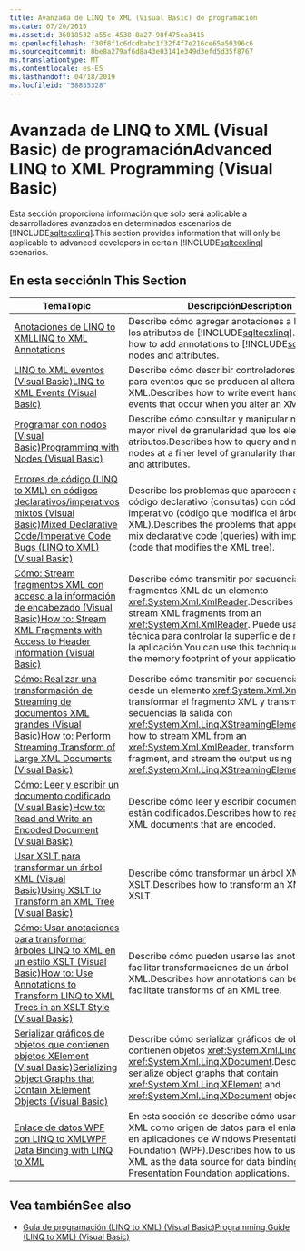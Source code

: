 ```yaml
---
title: Avanzada de LINQ to XML (Visual Basic) de programación
ms.date: 07/20/2015
ms.assetid: 36018532-a55c-4538-8a27-98f475ea3415
ms.openlocfilehash: f30f8f1c6dcdbabc1f32f4f7e216ce65a50396c6
ms.sourcegitcommit: 0be8a279af6d8a43e03141e349d3efd5d35f8767
ms.translationtype: MT
ms.contentlocale: es-ES
ms.lasthandoff: 04/18/2019
ms.locfileid: "58835328"
---
```

# <a name="advanced-linq-to-xml-programming-visual-basic"></a><span data-ttu-id="d7f9a-102">Avanzada de LINQ to XML (Visual Basic) de programación</span><span class="sxs-lookup"><span data-stu-id="d7f9a-102">Advanced LINQ to XML Programming (Visual Basic)</span></span>
<span data-ttu-id="d7f9a-103">Esta sección proporciona información que solo será aplicable a desarrolladores avanzados en determinados escenarios de [!INCLUDE[sqltecxlinq](~/includes/sqltecxlinq-md.md)].</span><span class="sxs-lookup"><span data-stu-id="d7f9a-103">This section provides information that will only be applicable to advanced developers in certain [!INCLUDE[sqltecxlinq](~/includes/sqltecxlinq-md.md)] scenarios.</span></span>  
  
## <a name="in-this-section"></a><span data-ttu-id="d7f9a-104">En esta sección</span><span class="sxs-lookup"><span data-stu-id="d7f9a-104">In This Section</span></span>  
  
|<span data-ttu-id="d7f9a-105">Tema</span><span class="sxs-lookup"><span data-stu-id="d7f9a-105">Topic</span></span>|<span data-ttu-id="d7f9a-106">Descripción</span><span class="sxs-lookup"><span data-stu-id="d7f9a-106">Description</span></span>|  
|-----------|-----------------|  
|[<span data-ttu-id="d7f9a-107">Anotaciones de LINQ to XML</span><span class="sxs-lookup"><span data-stu-id="d7f9a-107">LINQ to XML Annotations</span></span>](../../../../visual-basic/programming-guide/concepts/linq/linq-to-xml-annotations.md)|<span data-ttu-id="d7f9a-108">Describe cómo agregar anotaciones a los nodos y los atributos de [!INCLUDE[sqltecxlinq](~/includes/sqltecxlinq-md.md)].</span><span class="sxs-lookup"><span data-stu-id="d7f9a-108">Describes how to add annotations to [!INCLUDE[sqltecxlinq](~/includes/sqltecxlinq-md.md)] nodes and attributes.</span></span>|  
|[<span data-ttu-id="d7f9a-109">LINQ to XML eventos (Visual Basic)</span><span class="sxs-lookup"><span data-stu-id="d7f9a-109">LINQ to XML Events (Visual Basic)</span></span>](../../../../visual-basic/programming-guide/concepts/linq/linq-to-xml-events.md)|<span data-ttu-id="d7f9a-110">Describe cómo describir controladores de evento para eventos que se producen al alterar un árbol XML.</span><span class="sxs-lookup"><span data-stu-id="d7f9a-110">Describes how to write event handlers for events that occur when you alter an XML tree.</span></span>|  
|[<span data-ttu-id="d7f9a-111">Programar con nodos (Visual Basic)</span><span class="sxs-lookup"><span data-stu-id="d7f9a-111">Programming with Nodes (Visual Basic)</span></span>](../../../../visual-basic/programming-guide/concepts/linq/programming-with-nodes.md)|<span data-ttu-id="d7f9a-112">Describe cómo consultar y manipular nodos con un mayor nivel de granularidad que los elementos y los atributos.</span><span class="sxs-lookup"><span data-stu-id="d7f9a-112">Describes how to query and manipulate nodes at a finer level of granularity than elements and attributes.</span></span>|  
|[<span data-ttu-id="d7f9a-113">Errores de código (LINQ to XML) en códigos declarativos/imperativos mixtos (Visual Basic)</span><span class="sxs-lookup"><span data-stu-id="d7f9a-113">Mixed Declarative Code/Imperative Code Bugs (LINQ to XML) (Visual Basic)</span></span>](../../../../visual-basic/programming-guide/concepts/linq/mixed-declarative-code-imperative-code-bugs-linq-to-xml.md)|<span data-ttu-id="d7f9a-114">Describe los problemas que aparecen al mezclar código declarativo (consultas) con código imperativo (código que modifica el árbol XML).</span><span class="sxs-lookup"><span data-stu-id="d7f9a-114">Describes the problems that appear when you mix declarative code (queries) with imperative code (code that modifies the XML tree).</span></span>|  
|[<span data-ttu-id="d7f9a-115">Cómo: Stream fragmentos XML con acceso a la información de encabezado (Visual Basic)</span><span class="sxs-lookup"><span data-stu-id="d7f9a-115">How to: Stream XML Fragments with Access to Header Information (Visual Basic)</span></span>](../../../../visual-basic/programming-guide/concepts/linq/how-to-stream-xml-fragments-with-access-to-header-information.md)|<span data-ttu-id="d7f9a-116">Describe cómo transmitir por secuencias fragmentos XML de un elemento <xref:System.Xml.XmlReader>.</span><span class="sxs-lookup"><span data-stu-id="d7f9a-116">Describes how to stream XML fragments from an <xref:System.Xml.XmlReader>.</span></span> <span data-ttu-id="d7f9a-117">Puede usar esta técnica para controlar la superficie de memoria de la aplicación.</span><span class="sxs-lookup"><span data-stu-id="d7f9a-117">You can use this technique to control the memory footprint of your application.</span></span>|  
|[<span data-ttu-id="d7f9a-118">Cómo: Realizar una transformación de Streaming de documentos XML grandes (Visual Basic)</span><span class="sxs-lookup"><span data-stu-id="d7f9a-118">How to: Perform Streaming Transform of Large XML Documents (Visual Basic)</span></span>](../../../../visual-basic/programming-guide/concepts/linq/how-to-perform-streaming-transform-of-large-xml-documents.md)|<span data-ttu-id="d7f9a-119">Describe cómo transmitir por secuencias XML desde un elemento <xref:System.Xml.XmlReader>, transformar el fragmento XML y transmitir por secuencias la salida con <xref:System.Xml.Linq.XStreamingElement>.</span><span class="sxs-lookup"><span data-stu-id="d7f9a-119">Describes how to stream XML from an <xref:System.Xml.XmlReader>, transform the XML fragment, and stream the output using <xref:System.Xml.Linq.XStreamingElement>.</span></span>|  
|[<span data-ttu-id="d7f9a-120">Cómo: Leer y escribir un documento codificado (Visual Basic)</span><span class="sxs-lookup"><span data-stu-id="d7f9a-120">How to: Read and Write an Encoded Document (Visual Basic)</span></span>](../../../../visual-basic/programming-guide/concepts/linq/how-to-read-and-write-an-encoded-document.md)|<span data-ttu-id="d7f9a-121">Describe cómo leer y escribir documentos XML que están codificados.</span><span class="sxs-lookup"><span data-stu-id="d7f9a-121">Describes how to read and write XML documents that are encoded.</span></span>|  
|[<span data-ttu-id="d7f9a-122">Usar XSLT para transformar un árbol XML (Visual Basic)</span><span class="sxs-lookup"><span data-stu-id="d7f9a-122">Using XSLT to Transform an XML Tree (Visual Basic)</span></span>](../../../../visual-basic/programming-guide/concepts/linq/using-xslt-to-transform-an-xml-tree.md)|<span data-ttu-id="d7f9a-123">Describe cómo transformar un árbol XML con XSLT.</span><span class="sxs-lookup"><span data-stu-id="d7f9a-123">Describes how to transform an XML tree using XSLT.</span></span>|  
|[<span data-ttu-id="d7f9a-124">Cómo: Usar anotaciones para transformar árboles LINQ to XML en un estilo XSLT (Visual Basic)</span><span class="sxs-lookup"><span data-stu-id="d7f9a-124">How to: Use Annotations to Transform LINQ to XML Trees in an XSLT Style (Visual Basic)</span></span>](../../../../visual-basic/programming-guide/concepts/linq/how-to-use-annotation-trees-to-transform-linq-to-xml-trees-in-an-xslt-style.md)|<span data-ttu-id="d7f9a-125">Describe cómo pueden usarse las anotaciones para facilitar transformaciones de un árbol XML.</span><span class="sxs-lookup"><span data-stu-id="d7f9a-125">Describes how annotations can be used to facilitate transforms of an XML tree.</span></span>|  
|[<span data-ttu-id="d7f9a-126">Serializar gráficos de objetos que contienen objetos XElement (Visual Basic)</span><span class="sxs-lookup"><span data-stu-id="d7f9a-126">Serializing Object Graphs that Contain XElement Objects (Visual Basic)</span></span>](../../../../visual-basic/programming-guide/concepts/linq/serializing-object-graphs-that-contain-xelement-objects.md)|<span data-ttu-id="d7f9a-127">Describe cómo serializar gráficos de objeto que contienen objetos <xref:System.Xml.Linq.XElement> y <xref:System.Xml.Linq.XDocument>.</span><span class="sxs-lookup"><span data-stu-id="d7f9a-127">Describes how to serialize object graphs that contain <xref:System.Xml.Linq.XElement> and <xref:System.Xml.Linq.XDocument> objects.</span></span>|  
|[<span data-ttu-id="d7f9a-128">Enlace de datos WPF con LINQ to XML</span><span class="sxs-lookup"><span data-stu-id="d7f9a-128">WPF Data Binding with LINQ to XML</span></span>](/visualstudio/designers/wpf-data-binding-with-linq-to-xml)|<span data-ttu-id="d7f9a-129">En esta sección se describe cómo usar LINQ to XML como origen de datos para el enlace de datos en aplicaciones de Windows Presentation Foundation (WPF).</span><span class="sxs-lookup"><span data-stu-id="d7f9a-129">Describes how to use LINQ to XML as the data source for data binding in Windows Presentation Foundation applications.</span></span>|  
  
## <a name="see-also"></a><span data-ttu-id="d7f9a-130">Vea también</span><span class="sxs-lookup"><span data-stu-id="d7f9a-130">See also</span></span>

- [<span data-ttu-id="d7f9a-131">Guía de programación (LINQ to XML) (Visual Basic)</span><span class="sxs-lookup"><span data-stu-id="d7f9a-131">Programming Guide (LINQ to XML) (Visual Basic)</span></span>](../../../../visual-basic/programming-guide/concepts/linq/programming-guide-linq-to-xml.md)
